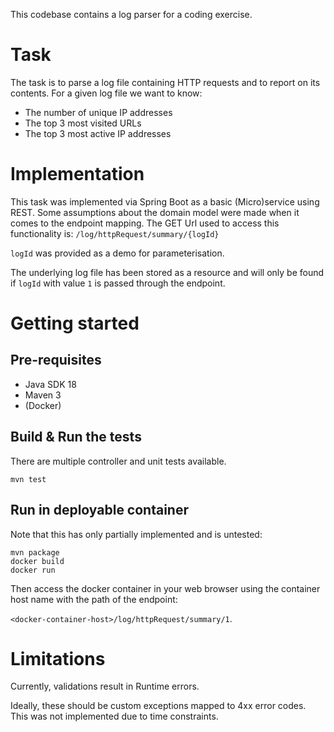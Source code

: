 This codebase contains a log parser for a coding exercise.

# Task

The task is to parse a log file containing HTTP requests and to report on its contents.
For a given log file we want to know:
* The number of unique IP addresses
* The top 3 most visited URLs
* The top 3 most active IP addresses

# Implementation
This task was implemented via Spring Boot as a basic (Micro)service using REST.
Some assumptions about the domain model were made when it comes to the endpoint mapping. The GET Url used to access this functionality is: `/log/httpRequest/summary/{logId}`

`logId` was provided as a demo for parameterisation.

The underlying log file has been stored as a resource and will only be found if `logId` with value `1` is passed through the endpoint.

# Getting started

## Pre-requisites

* Java SDK 18
* Maven 3
* (Docker)

## Build & Run the tests
There are multiple controller and unit tests available.
```
mvn test
```

## Run in deployable container
Note that this has only partially implemented and is untested:

```
mvn package
docker build
docker run
```

Then access the docker container in your web browser using the container host name with the path of the endpoint:

`<docker-container-host>/log/httpRequest/summary/1`.

# Limitations

Currently, validations result in Runtime errors.

Ideally, these should be custom exceptions mapped to 4xx error codes. This was not implemented due to time constraints.
